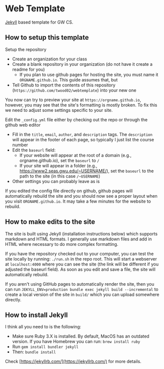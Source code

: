# Web Template
[Jekyll](https://jekyllrb.com) based template for GW CS.

## How to setup this template

Setup the repository
 - Create an organization for your class
 - Create a blank repository in your organization (do not have it create a readme for you)
   - If you plan to use github pages for hosting the site, you must name it `ORGNAME.github.io`. This guide assumes that, but 
- Tell Github to import the contents of this repository (`https://github.com/twood02/webtemplate`) into your new one 

You now can try to preview your site at `https://orgname.github.io`, however, you may see that the site's formatting is mostly broken. To fix this we need to adjust some settings specific to your site.

Edit the `_config.yml` file either by checking out the repo or through the github web editor
  - Fill in the `title`, `email`, `author`, and `description` tags.  The `description` will appear in the footer of each page, so typically I just list the course number
  - Edit the `baseurl` field:
    - If your website will appear at the root of a domain (e.g., orgname.github.io), set the `baseurl` to `/`
    - If your site will appear in a folder (e.g., https://www2.seas.gwu.edu/~USERNAME/), set the `baseurl` to the path to the site (in this case `/~USERNAME`)
 - Other settings you can probably leave as is
 
If you edited the config file directly on github, github pages will automatically rebuild the site and you should now see a proper layout when you visit `ORGNAME.github.io`.  It may take a few minutes for the website to rebuild.

## How to make edits to the site

The site is built using Jekyll (installation instructions below) which supports markdown and HTML formats. I generally use markdown files and add in HTML where necessary to do more complex formatting.

If you have the repository checked out to your computer, you can test the site locally by running: `./run.sh` in the repo root. This will start a webserver at `localhost:4000` where you can see the site (the link will be different if you adjusted the baseurl field).  As soon as you edit and save a file, the site will automatically rebuild.

If you aren't using GitHub pages to automatically render the site, then you can run `JEKYLL_ENV=production bundle exec jekyll build --incremental` to create a local version of the site in `build/` which you can upload somewhere directly.

## How to install Jekyll

I think all you need to is the following:
  - Make sure Ruby 3.X is installed. By default, MacOS has an outdated version. If you have Homebrew you can run: `brew install ruby`
  - Run `gem install bundler jekyll`
  - Then: `bundle install`
  
Check [https://jekyllrb.com/](https://jekyllrb.com/) for more details.
